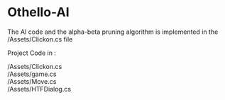 # Othello-AI
The AI code and the alpha-beta pruning algorithm is implemented in the /Assets/Clickon.cs file

Project Code in :  

/Assets/Clickon.cs   
/Assets/game.cs   
/Assets/Move.cs   
/Assets/HTFDialog.cs   
